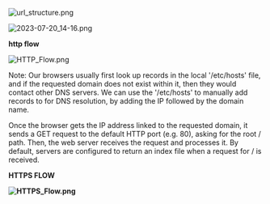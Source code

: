 ![url_structure.png](../../../_resources/url_structure.png)

![2023-07-20_14-16.png](../../../_resources/2023-07-20_14-16.png)

**http flow**

![HTTP_Flow.png](../../../_resources/HTTP_Flow.png)

Note: Our browsers usually first look up records in the local '/etc/hosts' file, and if the requested domain does not exist within it, then they would contact other DNS servers. We can use the '/etc/hosts' to manually add records to for DNS resolution, by adding the IP followed by the domain name.

Once the browser gets the IP address linked to the requested domain, it sends a GET request to the default HTTP port (e.g. 80), asking for the root / path. Then, the web server receives the request and processes it. By default, servers are configured to return an index file when a request for / is received.

**HTTPS FLOW**

**![HTTPS_Flow.png](../../../_resources/HTTPS_Flow.png)**